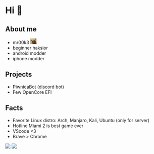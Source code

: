 # Hi 👋

## About me 
- mr00k3 <img width="20px" src="floppa.gif">
- beginner haksior
- android modder
- iphone modder
## Projects
- PiwnicaBot (discord bot)
- Few OpenCore EFI
## Facts
- Favorite Linux distro: Arch, Manjaro, Kali,  Ubuntu (only for server)
- Hotline Miami 2 is best game ever 
- VScode <3
- Brave > Chrome    
      
![](https://dcbadge.vercel.app/api/shield/357887965185310723?style=flat)
[![](https://badgen.net/badge/icon/twitter?icon=twitter&label)](https://twitter.com/mr00k3)
